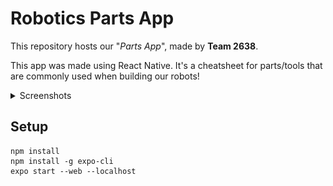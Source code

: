 # Robotics Parts App

This repository hosts our "*Parts App*", made by **Team 2638**.

This app was made using React Native. It's a cheatsheet for parts/tools that are commonly used when building our robots!

<details>
<summary>Screenshots</summary>
<br>

![parts list](./screenshots/partsListScreenshot.png)
![item details](./screenshots/itemScreenshot.png)
</details>

## Setup

```
npm install
npm install -g expo-cli
expo start --web --localhost
```